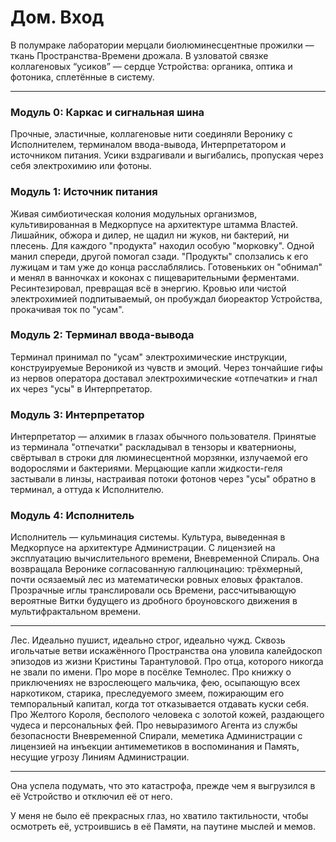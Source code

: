 # Дом. Вход

В полумраке лаборатории мерцали биолюминесцентные прожилки — ткань Пространства-Времени дрожала. В узловатой связке коллагеновых “усиков” — сердце Устройства: органика, оптика и фотоника, сплетённые в систему.

---

### Модуль 0: Каркас и сигнальная шина
Прочные, эластичные, коллагеновые нити соединяли Веронику с Исполнителем, терминалом ввода-вывода, Интерпретатором и источником питания. Усики вздрагивали и выгибались, пропуская через себя электрохимию или фотоны.

### Модуль 1: Источник питания
Живая симбиотическая колония модульных организмов, культивированная в Медкорпусе на архитектуре штамма Властей. Лишайник, обжора и дилер, не щадил ни жуков, ни бактерий, ни плесень. Для каждого "продукта" находил особую "морковку". Одной манил спереди, другой помогал сзади. "Продукты" сползались к его лужицам и там уже до конца расслаблялись. Готовеньких он "обнимал" и менял в ванночках и коконах с пищеварительными ферментами. Ресинтезировал, превращая всё в энергию. Кровью или чистой электрохимией подпитываемый, он пробуждал биореактор Устройства, прокачивая ток по "усам".

### Модуль 2: Терминал ввода-вывода
Терминал принимал по "усам" электрохимические инструкции, конструируемые Вероникой из чувств и эмоций. Через тончайшие гифы из нервов оператора доставал электрохимические «отпечатки» и гнал их через "усы" в Интерпретатор.

### Модуль 3: Интерпретатор
Интерпретатор — алхимик в глазах обычного пользователя. Принятые из терминала "отпечатки" раскладывал в тензоры и кватернионы, свёртывал в строки для люминесцентной морзянки, излучаемой его водорослями и бактериями. Мерцающие капли жидкости-геля застывали в линзы, настраивая потоки фотонов через "усы" обратно в терминал, а оттуда к Исполнителю.

### Модуль 4: Исполнитель
Исполнитель — кульминация системы. Культура, выведенная в Медкорпусе на архитектуре Администрации. С лицензией на эксплуатацию вычислительного времени, Вневременной Спираль. Она возвращала Веронике согласованную галлюцинацию: трёхмерный, почти осязаемый лес из математически ровных еловых фракталов. Прозрачные иглы транслировали ось Времени, рассчитывающую вероятные Витки будущего из дробного броуновского движения в мультифрактальном времени.

---

Лес. Идеально пушист, идеально строг, идеально чужд. Сквозь игольчатые ветви искажённого Пространства она уловила калейдоскоп эпизодов из жизни Кристины Тарантуловой. Про отца, которого никогда не звали по имени. Про море в посёлке Темнолес. Про книжку о приключениях не взрослеющего мальчика, фею, осыпающую всех наркотиком, старика, преследуемого змеем, пожирающим его темпоральный капитал, когда тот отказывается отдавать куски себя. Про Желтого Короля, бесполого человека с золотой кожей, раздающего чудеса и персональных фей. Про невыразимого Агента из службы безопасности Вневременной Спирали, меметика Администрации с лицензией на инъекции антимеметиков в воспоминания и Память, несущие угрозу Линиям Администрации.

---

Она успела подумать, что это катастрофа, прежде чем я выгрузился в её Устройство и отключил её от него. 

У меня не было её прекрасных глаз, но хватило тактильности, чтобы осмотреть её, устроившись в её Памяти, на паутине мыслей и мемов.
